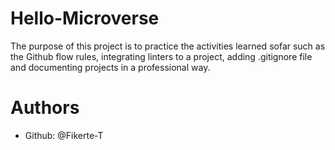 # Hello-Microverse
The purpose of this project is to practice the activities learned sofar such as the Github flow rules, integrating linters to a project, adding .gitignore file and documenting projects in a professional way. 
# Authors
- Github: @Fikerte-T

